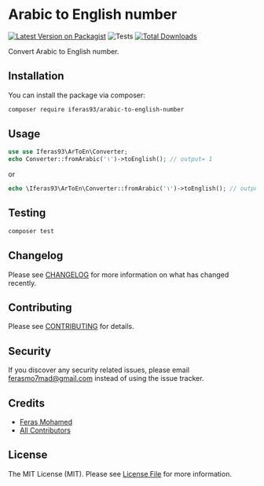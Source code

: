 # Arabic to English number

[![Latest Version on Packagist](https://img.shields.io/packagist/v/iferas93/arabic-to-english-number.svg?style=flat-square)](https://packagist.org/packages/iferas93/arabic-to-english-number)
![Tests](https://github.com/iferas93/arabic-to-english-number/workflows/Tests/badge.svg)
[![Total Downloads](https://img.shields.io/packagist/dt/iferas93/arabic-to-english-number.svg?style=flat-square)](https://packagist.org/packages/iferas93/arabic-to-english-number)


Convert Arabic to English number.

## Installation

You can install the package via composer:

```bash
composer require iferas93/arabic-to-english-number
```

## Usage

``` php
use use Iferas93\ArToEn\Converter;
echo Converter::fromArabic('١')->toEnglish(); // output= 1
```

or

``` php
echo \Iferas93\ArToEn\Converter::fromArabic('١')->toEnglish(); // output= 1
```

## Testing

``` bash
composer test
```

## Changelog

Please see [CHANGELOG](CHANGELOG.md) for more information on what has changed recently.

## Contributing

Please see [CONTRIBUTING](CONTRIBUTING.md) for details.

## Security

If you discover any security related issues, please email ferasmo7mad@gmail.com instead of using the issue tracker.

## Credits

- [Feras Mohamed](https://github.com/iFeras93)
- [All Contributors](../../contributors)

## License

The MIT License (MIT). Please see [License File](LICENSE.md) for more information.
